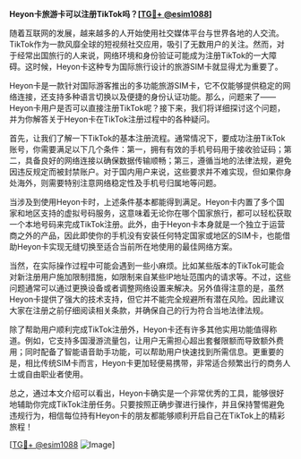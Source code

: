 **Heyon卡旅游卡可以注册TikTok吗？[[TG💪+ @esim1088](https://t.me/s/esim1088)]**

随着互联网的发展，越来越多的人开始使用社交媒体平台与世界各地的人交流。TikTok作为一款风靡全球的短视频社交应用，吸引了无数用户的关注。然而，对于经常出国旅行的人来说，网络环境和身份验证可能成为注册TikTok的一大障碍。这时候，Heyon卡这种专为国际旅行设计的旅游SIM卡就显得尤为重要了。

Heyon卡是一款针对国际游客推出的多功能旅游SIM卡，它不仅能够提供稳定的网络连接，还支持多种语言切换以及便捷的身份认证功能。那么，问题来了——Heyon卡用户是否可以直接注册TikTok呢？接下来，我们将详细探讨这个问题，并为你解答关于Heyon卡在TikTok注册过程中的各种疑问。

首先，让我们了解一下TikTok的基本注册流程。通常情况下，要成功注册TikTok账号，你需要满足以下几个条件：第一，拥有有效的手机号码用于接收验证码；第二，具备良好的网络连接以确保数据传输顺畅；第三，遵循当地的法律法规，避免因违反规定而被封禁账户。对于国内用户来说，这些要求并不难实现，但如果你身处海外，则需要特别注意网络稳定性及手机号归属地等问题。

当涉及到使用Heyon卡时，上述条件基本都能得到满足。Heyon卡内置了多个国家和地区支持的虚拟号码服务，这意味着无论你在哪个国家旅行，都可以轻松获取一个本地号码来完成TikTok注册。此外，由于Heyon卡本身就是一个独立于运营商之外的产品，因此即使你的手机没有安装任何特定国家或地区的SIM卡，也能借助Heyon卡实现无缝切换至适合当前所在地使用的最佳网络方案。

当然，在实际操作过程中可能会遇到一些小麻烦。比如某些版本的TikTok可能会对新注册用户施加限制措施，如限制来自某些IP地址范围内的请求等。不过，这些问题通常可以通过更换设备或者调整网络设置来解决。另外值得注意的是，虽然Heyon卡提供了强大的技术支持，但它并不能完全规避所有潜在风险。因此建议大家在注册之前仔细阅读相关条款，并确保自己的行为符合当地法律法规。

除了帮助用户顺利完成TikTok注册外，Heyon卡还有许多其他实用功能值得称道。例如，它支持多国漫游流量包，让用户无需担心超出套餐限额而导致额外费用；同时配备了智能语音助手功能，可以帮助用户快速找到所需信息。更重要的是，相比传统SIM卡而言，Heyon卡更加轻便易携带，非常适合频繁出行的商务人士或自由职业者使用。

总之，通过本文介绍可以看出，Heyon卡确实是一个非常优秀的工具，能够很好地辅助你完成TikTok注册任务。只要按照正确步骤进行操作，并且保持警惕避免违规行为，相信每位持有Heyon卡的朋友都能够顺利开启自己在TikTok上的精彩旅程！

[[TG💪+ @esim1088](https://t.me/s/esim1088) ![Image](https://i.postimg.cc/4NQfJmqS/Snipaste-2025-05-13-00-14-12.png)]